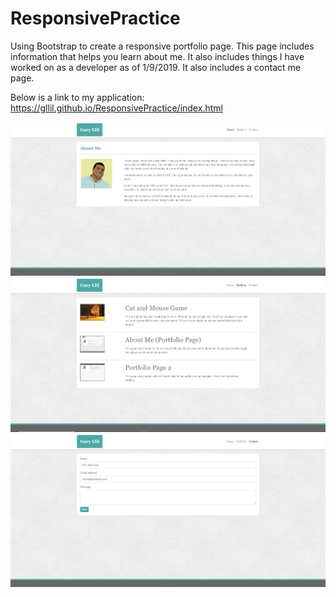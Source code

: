 # ResponsivePractice
Using Bootstrap to create a responsive portfolio page. This page includes information that helps you learn about me. It also includes things I have worked on as a developer as of 1/9/2019. It also includes a contact me page.

Below is a link to my application:
https://gllil.github.io/ResponsivePractice/index.html

<img src="assets/Page1.png">

<img src="assets/Page2.png">

<img src="assets/Page3.png">
